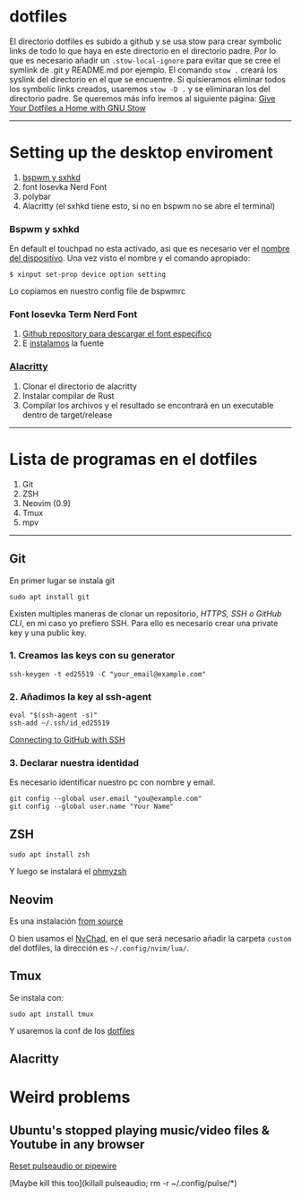 # dotfiles
El directorio dotfiles es subido a github y se usa stow para crear symbolic links de todo lo que haya en este directorio en el directorio padre. Por lo que es necesario añadir un `.stow-local-ignore` para evitar que se cree el symlink de .git y README.md por ejemplo.
El comando `stow .` creará los syslink del directorio en el que se encuentre. Si quisieramos eliminar todos los symbolic links creados, usaremos `stow -D .` y se eliminaran los del directorio padre. Se queremos más info iremos al siguiente página: 
[Give Your Dotfiles a Home with GNU Stow](https://www.youtube.com/watch?v=CxAT1u8G7is)

---
# Setting up the desktop enviroment
1. [bspwm y sxhkd](https://www.maketecheasier.com/install-configure-bspwm/)
2. font Iosevka Nerd Font
3. polybar
4. Alacritty (el sxhkd tiene esto, si no en bspwm no se abre el terminal)

### Bspwm y sxhkd
En default el touchpad no esta activado, asi que es necesario ver el [nombre del dispositivo](https://wiki.archlinux.org/title/Libinput#Via_xinput). Una vez visto el nombre y el comando apropiado:
```
$ xinput set-prop device option setting
```
Lo copiamos en nuestro config file de bspwmrc

### Font Iosevka Term Nerd Font
1. [Github repository para descargar el font específico](https://github.com/ryanoasis/nerd-fonts/releases)
2. E [instalamos](https://www.internalpointers.com/post/install-new-fonts-linux-command-line) la fuente 

### [Alacritty](https://github.com/alacritty/alacritty/blob/master/INSTALL.md#install-the-rust-compiler-with-rustup)
1. Clonar el directorio de alacritty
2. Instalar compilar de Rust
3. Compilar los archivos y el resultado se encontrará en un executable dentro de target/release

---
# Lista de programas en el dotfiles
1. Git
2. ZSH
3. Neovim (0.9)
4. Tmux
5. mpv

---
## Git
En primer lugar se instala git
```
sudo apt install git
```
Existen multiples maneras de clonar un repositorio, *HTTPS, SSH o GitHub CLI*, en mi caso yo prefiero SSH. Para ello es necesario crear una private key y una public key.
### 1. Creamos las keys con su generator
```
ssh-keygen -t ed25519 -C "your_email@example.com"
```
### 2. Añadimos la key al ssh-agent
```
eval "$(ssh-agent -s)"
ssh-add ~/.ssh/id_ed25519
```
[Connecting to GitHub with SSH](https://docs.github.com/en/authentication/connecting-to-github-with-ssh)
### 3. Declarar nuestra identidad
Es necesario identificar nuestro pc con nombre y email.
```
git config --global user.email "you@example.com"
git config --global user.name "Your Name"
```

## ZSH
```
sudo apt install zsh
```
Y luego se instalará el [ohmyzsh](https://ohmyz.sh/#install)

## Neovim
Es una instalación [from source](https://github.com/neovim/neovim/wiki/Building-Neovim)

O bien usamos el [NvChad](https://nvchad.com/docs/quickstart/install), en el que será necesario añadir la carpeta `custom` del dotfiles, la dirección es `~/.config/nvim/lua/`.

## Tmux
Se instala con: 
```
sudo apt install tmux
```
Y usaremos la conf de los [dotfiles](https://github.com/hernanvqt/dotfiles)


## Alacritty


# Weird problems 
## Ubuntu's stopped playing music/video files & Youtube in any browser
[Reset pulseaudio or pipewire](https://www.reddit.com/r/pop_os/comments/v3g2w9/is_there_a_cli_command_to_restart_pipewire/)

[Maybe kill this too](killall pulseaudio; rm -r ~/.config/pulse/*)
